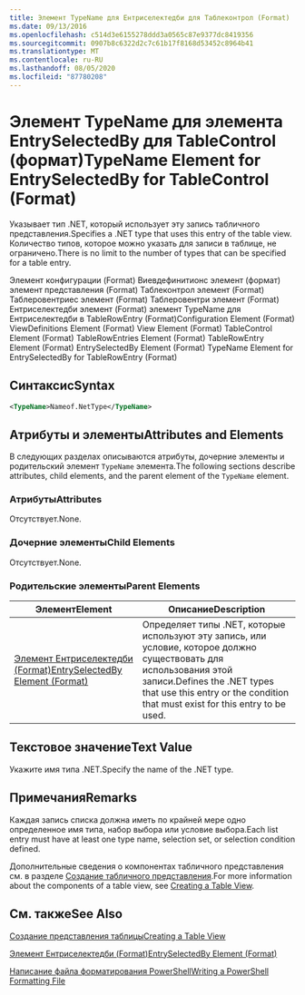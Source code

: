 ```yaml
---
title: Элемент TypeName для Ентриселектедби для Таблеконтрол (Format) | Документация Майкрософт
ms.date: 09/13/2016
ms.openlocfilehash: c514d3e6155278ddd3a0565c87e9377dc8419356
ms.sourcegitcommit: 0907b8c6322d2c7c61b17f8168d53452c8964b41
ms.translationtype: MT
ms.contentlocale: ru-RU
ms.lasthandoff: 08/05/2020
ms.locfileid: "87780208"
---
```

# <a name="typename-element-for-entryselectedby-for-tablecontrol-format"></a><span data-ttu-id="dc13f-102">Элемент TypeName для элемента EntrySelectedBy для TableControl (формат)</span><span class="sxs-lookup"><span data-stu-id="dc13f-102">TypeName Element for EntrySelectedBy for TableControl (Format)</span></span>

<span data-ttu-id="dc13f-103">Указывает тип .NET, который использует эту запись табличного представления.</span><span class="sxs-lookup"><span data-stu-id="dc13f-103">Specifies a .NET type that uses this entry of the table view.</span></span> <span data-ttu-id="dc13f-104">Количество типов, которое можно указать для записи в таблице, не ограничено.</span><span class="sxs-lookup"><span data-stu-id="dc13f-104">There is no limit to the number of types that can be specified for a table entry.</span></span>

<span data-ttu-id="dc13f-105">Элемент конфигурации (Format) Виевдефинитионс элемент (формат) элемент представления (Format) Таблеконтрол элемент (Format) Таблеровентриес элемент (Format) Таблеровентри элемент (Format) Ентриселектедби элемент (Format) элемент TypeName для Ентриселектедби в TableRowEntry (Format)</span><span class="sxs-lookup"><span data-stu-id="dc13f-105">Configuration Element (Format) ViewDefinitions Element (Format) View Element (Format) TableControl Element (Format) TableRowEntries Element (Format) TableRowEntry Element (Format) EntrySelectedBy Element (Format) TypeName Element for EntrySelectedBy for TableRowEntry (Format)</span></span>

## <a name="syntax"></a><span data-ttu-id="dc13f-106">Синтаксис</span><span class="sxs-lookup"><span data-stu-id="dc13f-106">Syntax</span></span>

```xml
<TypeName>Nameof.NetType</TypeName>
```

## <a name="attributes-and-elements"></a><span data-ttu-id="dc13f-107">Атрибуты и элементы</span><span class="sxs-lookup"><span data-stu-id="dc13f-107">Attributes and Elements</span></span>

<span data-ttu-id="dc13f-108">В следующих разделах описываются атрибуты, дочерние элементы и родительский элемент `TypeName` элемента.</span><span class="sxs-lookup"><span data-stu-id="dc13f-108">The following sections describe attributes, child elements, and the parent element of the `TypeName` element.</span></span>

### <a name="attributes"></a><span data-ttu-id="dc13f-109">Атрибуты</span><span class="sxs-lookup"><span data-stu-id="dc13f-109">Attributes</span></span>

<span data-ttu-id="dc13f-110">Отсутствует.</span><span class="sxs-lookup"><span data-stu-id="dc13f-110">None.</span></span>

### <a name="child-elements"></a><span data-ttu-id="dc13f-111">Дочерние элементы</span><span class="sxs-lookup"><span data-stu-id="dc13f-111">Child Elements</span></span>

<span data-ttu-id="dc13f-112">Отсутствует.</span><span class="sxs-lookup"><span data-stu-id="dc13f-112">None.</span></span>

### <a name="parent-elements"></a><span data-ttu-id="dc13f-113">Родительские элементы</span><span class="sxs-lookup"><span data-stu-id="dc13f-113">Parent Elements</span></span>

|<span data-ttu-id="dc13f-114">Элемент</span><span class="sxs-lookup"><span data-stu-id="dc13f-114">Element</span></span>|<span data-ttu-id="dc13f-115">Описание</span><span class="sxs-lookup"><span data-stu-id="dc13f-115">Description</span></span>|
|-------------|-----------------|
|[<span data-ttu-id="dc13f-116">Элемент Ентриселектедби (Format)</span><span class="sxs-lookup"><span data-stu-id="dc13f-116">EntrySelectedBy Element (Format)</span></span>](./entryselectedby-element-for-tablerowentry-for-tablecontrol-format.md)|<span data-ttu-id="dc13f-117">Определяет типы .NET, которые используют эту запись, или условие, которое должно существовать для использования этой записи.</span><span class="sxs-lookup"><span data-stu-id="dc13f-117">Defines the .NET types that use this entry or the condition that must exist for this entry to be used.</span></span>|

## <a name="text-value"></a><span data-ttu-id="dc13f-118">Текстовое значение</span><span class="sxs-lookup"><span data-stu-id="dc13f-118">Text Value</span></span>

<span data-ttu-id="dc13f-119">Укажите имя типа .NET.</span><span class="sxs-lookup"><span data-stu-id="dc13f-119">Specify the name of the .NET type.</span></span>

## <a name="remarks"></a><span data-ttu-id="dc13f-120">Примечания</span><span class="sxs-lookup"><span data-stu-id="dc13f-120">Remarks</span></span>

<span data-ttu-id="dc13f-121">Каждая запись списка должна иметь по крайней мере одно определенное имя типа, набор выбора или условие выбора.</span><span class="sxs-lookup"><span data-stu-id="dc13f-121">Each list entry must have at least one type name, selection set, or selection condition defined.</span></span>

<span data-ttu-id="dc13f-122">Дополнительные сведения о компонентах табличного представления см. в разделе [Создание табличного представления](./creating-a-table-view.md).</span><span class="sxs-lookup"><span data-stu-id="dc13f-122">For more information about the components of a table view, see [Creating a Table View](./creating-a-table-view.md).</span></span>

## <a name="see-also"></a><span data-ttu-id="dc13f-123">См. также</span><span class="sxs-lookup"><span data-stu-id="dc13f-123">See Also</span></span>

[<span data-ttu-id="dc13f-124">Создание представления таблицы</span><span class="sxs-lookup"><span data-stu-id="dc13f-124">Creating a Table View</span></span>](./creating-a-table-view.md)

[<span data-ttu-id="dc13f-125">Элемент Ентриселектедби (Format)</span><span class="sxs-lookup"><span data-stu-id="dc13f-125">EntrySelectedBy Element (Format)</span></span>](./entryselectedby-element-for-tablerowentry-for-tablecontrol-format.md)

[<span data-ttu-id="dc13f-126">Написание файла форматирования PowerShell</span><span class="sxs-lookup"><span data-stu-id="dc13f-126">Writing a PowerShell Formatting File</span></span>](./writing-a-powershell-formatting-file.md)

